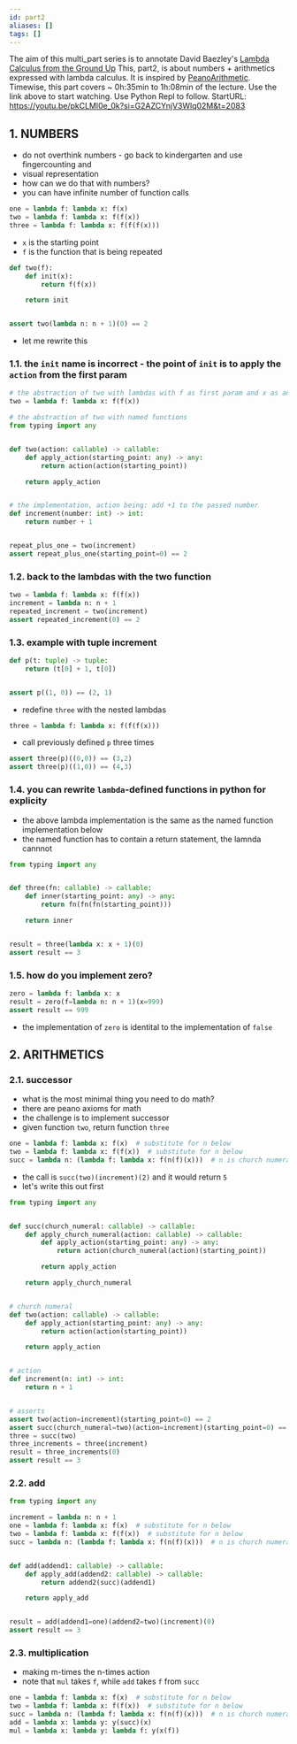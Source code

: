 ```yaml
---
id: part2
aliases: []
tags: []
---
```


The aim of this multi_part series is to annotate David Baezley's [Lambda Calculus from the Ground Up](https://www.youtube.com/watch?v=pkCLMl0e_0k)
This, part2, is about numbers + arithmetics expressed with lambda calculus. 
It is inspired by [PeanoArithmetic](https://en.wikipedia.org/wiki/Peano_axioms).
Timewise, this part covers ~ 0h:35min to 1h:08min of the lecture. Use the link above to start watching. Use Python Repl to follow. 
StartURL: https://youtu.be/pkCLMl0e_0k?si=G2AZCYnjV3Wlq02M&t=2083

## 1. NUMBERS
* do not overthink numbers - go back to kindergarten and use fingercounting and 
* visual representation
* how can we do that with numbers?
* you can have infinite number of function calls

```python
one = lambda f: lambda x: f(x)
two = lambda f: lambda x: f(f(x))
three = lambda f: lambda x: f(f(f(x)))
```

* `x` is the starting point
* `f` is the function that is being repeated

```python
def two(f):
    def init(x):
        return f(f(x))

    return init


assert two(lambda n: n + 1)(0) == 2
```

* let me rewrite this

### 1.1. the `init` name is incorrect - the point of `init` is to apply the `action` from the first param

```python
# the abstraction of two with lambdas with f as first param and x as another param
two = lambda f: lambda x: f(f(x))

# the abstraction of two with named functions
from typing import any


def two(action: callable) -> callable:
    def apply_action(starting_point: any) -> any:
        return action(action(starting_point))

    return apply_action


# the implementation, action being: add +1 to the passed number
def increment(number: int) -> int:
    return number + 1


repeat_plus_one = two(increment)
assert repeat_plus_one(starting_point=0) == 2
```

### 1.2. back to the lambdas with the two function

```python
two = lambda f: lambda x: f(f(x))
increment = lambda n: n + 1
repeated_increment = two(increment)
assert repeated_increment(0) == 2
```

### 1.3. example with tuple increment

```python
def p(t: tuple) -> tuple:
    return (t[0] + 1, t[0])


assert p((1, 0)) == (2, 1)
```
* redefine `three` with the nested lambdas

```python
three = lambda f: lambda x: f(f(f(x)))
```

* call previously defined `p` three times

```python
assert three(p)((0,0)) == (3,2)
assert three(p)((1,0)) == (4,3)
```

### 1.4. you can rewrite `lambda`-defined functions in python for explicity
* the above lambda implementation is the same as the named function implementation below
* the named function has to contain a return statement, the lamnda cannnot

```python
from typing import any


def three(fn: callable) -> callable:
    def inner(starting_point: any) -> any:
        return fn(fn(fn(starting_point)))

    return inner


result = three(lambda x: x + 1)(0)
assert result == 3
```

### 1.5. how do you implement zero?

```python
zero = lambda f: lambda x: x
result = zero(f=lambda n: n + 1)(x=999)
assert result == 999
```

* the implementation of `zero` is identital to the implementation of `false`

## 2. ARITHMETICS
### 2.1. successor
* what is the most minimal thing you need to do math?
* there are peano axioms for math
* the challenge is to implement successor
* given function `two`, return function `three`

```python
one = lambda f: lambda x: f(x)  # substitute for n below
two = lambda f: lambda x: f(f(x))  # substitute for n below
succ = lambda n: (lambda f: lambda x: f(n(f)(x)))  # n is church numeral
```
* the call is `succ(two)(increment)(2)` and it would return `5`
* let's write this out first

```python
from typing import any


def succ(church_numeral: callable) -> callable:
    def apply_church_numeral(action: callable) -> callable:
        def apply_action(starting_point: any) -> any:
            return action(church_numeral(action)(starting_point))

        return apply_action

    return apply_church_numeral


# church numeral
def two(action: callable) -> callable:
    def apply_action(starting_point: any) -> any:
        return action(action(starting_point))

    return apply_action


# action
def increment(n: int) -> int:
    return n + 1


# asserts
assert two(action=increment)(starting_point=0) == 2
assert succ(church_numeral=two)(action=increment)(starting_point=0) == 3
three = succ(two)
three_increments = three(increment)
result = three_increments(0)
assert result == 3
```


### 2.2. add

```python
from typing import any

increment = lambda n: n + 1
one = lambda f: lambda x: f(x)  # substitute for n below
two = lambda f: lambda x: f(f(x))  # substitute for n below
succ = lambda n: (lambda f: lambda x: f(n(f)(x)))  # n is church numeral


def add(addend1: callable) -> callable:
    def apply_add(addend2: callable) -> callable:
        return addend2(succ)(addend1)

    return apply_add


result = add(addend1=one)(addend2=two)(increment)(0)
assert result == 3
```

### 2.3. multiplication
* making m-times the n-times action 
* note that `mul` takes `f`, while `add` takes `f` from `succ`

```python
one = lambda f: lambda x: f(x)  # substitute for n below
two = lambda f: lambda x: f(f(x))  # substitute for n below
succ = lambda n: (lambda f: lambda x: f(n(f)(x)))  # n is church numeral
add = lambda x: lambda y: y(succ)(x)
mul = lambda x: lambda y: lambda f: y(x(f))
```
